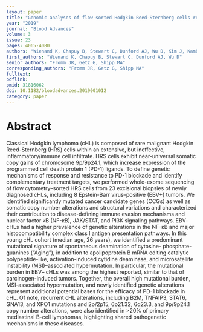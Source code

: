 ```yaml
---
layout: paper
title: "Genomic analyses of flow-sorted Hodgkin Reed-Sternberg cells reveal complementary mechanisms of immune evasion"
year: "2019"
journal: "Blood Advances"
volume: 3
issue: 23
pages: 4065-4080
authors: "Wienand K, Chapuy B, Stewart C, Dunford AJ, Wu D, Kim J, Kamburov A, Wood TR, Cader FZ, Ducar MD, Thorner AR, Nag A, Heubeck AT, Buonopane MJ, Redd RA, Bojarczuk K, Lawton LN, Armand P, Rodig SJ, Fromm JR, Getz G, Shipp MA"
first_authors: "Wienand K, Chapuy B, Stewart C, Dunford AJ, Wu D"
senior_authors: "Fromm JR, Getz G, Shipp MA"
corresponding_authors: "Fromm JR, Getz G, Shipp MA"
fulltext:
pdflink:
pmid: 31816062
doi: 10.1182/bloodadvances.2019001012
category: paper
---
```


# Abstract

Classical Hodgkin lymphoma (cHL) is composed of rare malignant Hodgkin Reed-Sternberg (HRS) cells within an extensive, but ineffective, inflammatory/immune cell infiltrate. HRS cells exhibit near-universal somatic copy gains of chromosome 9p/9p24.1, which increase expression of the programmed cell death protein 1 (PD-1) ligands. To define genetic mechanisms of response and resistance to PD-1 blockade and identify complementary treatment targets, we performed whole-exome sequencing of flow cytometry–sorted HRS cells from 23 excisional biopsies of newly diagnosed cHLs, including 8 Epstein-Barr virus–positive (EBV+) tumors. We identified significantly mutated cancer candidate genes (CCGs) as well as somatic copy number alterations and structural variations and characterized their contribution to disease-defining immune evasion mechanisms and nuclear factor κB (NF-κB), JAK/STAT, and PI3K signaling pathways. EBV– cHLs had a higher prevalence of genetic alterations in the NF-κB and major histocompatibility complex class I antigen presentation pathways. In this young cHL cohort (median age, 26 years), we identified a predominant mutational signature of spontaneous deamination of cytosine- phosphate-guanines (“Aging”), in addition to apolipoprotein B mRNA editing catalytic polypeptide-like, activation-induced cytidine deaminase, and microsatellite instability (MSI)–associated hypermutation. In particular, the mutational burden in EBV– cHLs was among the highest reported, similar to that of carcinogen-induced tumors. Together, the overall high mutational burden, MSI-associated hypermutation, and newly identified genetic alterations represent additional potential bases for the efficacy of PD-1 blockade in cHL. Of note, recurrent cHL alterations, including B2M, TNFAIP3, STAT6, GNA13, and XPO1 mutations and 2p/2p15, 6p21.32, 6q23.3, and 9p/9p24.1 copy number alterations, were also identified in >20% of primary mediastinal B-cell lymphomas, highlighting shared pathogenetic mechanisms in these diseases.
